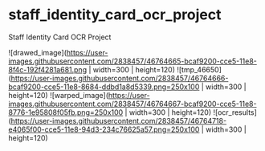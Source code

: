 # staff_identity_card_ocr_project
Staff Identity Card OCR Project


![drawed_image](https://user-images.githubusercontent.com/2838457/46764665-bcaf9200-cce5-11e8-8f4c-192f4281a681.png | width=300 | height=120)
![tmp_46650](https://user-images.githubusercontent.com/2838457/46764666-bcaf9200-cce5-11e8-8684-ddbd1a8d5339.png=250x100 | width=300 | height=120)
![warped_image](https://user-images.githubusercontent.com/2838457/46764667-bcaf9200-cce5-11e8-8776-1e95808f05fb.png=250x100 | width=300 | height=120)
![ocr_results](https://user-images.githubusercontent.com/2838457/46764718-e4065f00-cce5-11e8-94d3-234c76625a57.png=250x100 | width=300 | height=120)
